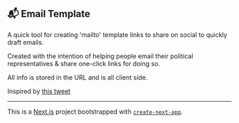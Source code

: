## 📬 Email Template

A quick tool for creating 'mailto' template links to share on social to quickly draft emails.

Created with the intention of helping people email their political representatives & share one-click links for doing so.

All info is stored in the URL and is all client side.

Inspired by [this tweet](https://twitter.com/babybirdrobbins/status/1268563584147054599)

---

This is a [Next.js](https://nextjs.org/) project bootstrapped with [`create-next-app`](https://github.com/vercel/next.js/tree/canary/packages/create-next-app).
